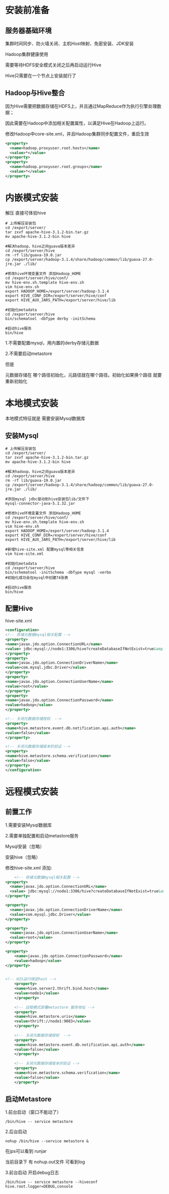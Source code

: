 # 安装前准备

## 服务器基础环境

集群时间同步、防火墙关闭、主机Host映射、免密安装、JDK安装



Hadoop集群健康使用

需要等待HDFS安全模式关闭之后再启动运行Hive



Hive只需要在一个节点上安装就行了



## Hadoop与Hive整合

因为Hive需要把数据存储在HDFS上，并且通过MapReduce作为执行引擎处理数据；

因此需要在Hadoop中添加相关配置属性，以满足Hive在Hadoop上运行。

修改Hadoop中core-site.xml，并且Hadoop集群同步配置文件，重启生效

```xml
<property>
  <name>hadoop.proxyuser.root.hosts</name>
  <value>*</value>
</property>
<property>
  <name>hadoop.proxyuser.root.groups</name>
  <value>*</value>
</property>
```



# 内嵌模式安装

解压 直接可体验hive

```shell
# 上传解压安装包
cd /export/server/
tar zxvf apache-hive-3.1.2-bin.tar.gz
mv apache-hive-3.1.2-bin hive

#解决hadoop、hive之间guava版本差异
cd /export/server/hive
rm -rf lib/guava-19.0.jar
cp /export/server/hadoop-3.1.4/share/hadoop/common/lib/guava-27.0-jre.jar ./lib/

#修改hive环境变量文件 添加Hadoop_HOME
cd /export/server/hive/conf/
mv hive-env.sh.template hive-env.sh
vim hive-env.sh
export HADOOP_HOME=/export/server/hadoop-3.1.4
export HIVE_CONF_DIR=/export/server/hive/conf
export HIVE_AUX_JARS_PATH=/export/server/hive/lib

#初始化metadata
cd /export/server/hive
bin/schematool -dbType derby -initSchema

#启动hive服务
bin/hive

```





1.不需要配置mysql，用内置的derby存储元数据

2.不需要启动metastore

但是

元数据存储在 哪个路径初始化，元路径就在哪个路径。初始化如果换个路径 就要重新初始化



# 本地模式安装

本地模式特征就是 需要安装Mysql数据库

## 安装Mysql

```shell
# 上传解压安装包
cd /export/server/
tar zxvf apache-hive-3.1.2-bin.tar.gz
mv apache-hive-3.1.2-bin hive

#解决hadoop、hive之间guava版本差异
cd /export/server/hive
rm -rf lib/guava-19.0.jar
cp /export/server/hadoop-3.1.4/share/hadoop/common/lib/guava-27.0-jre.jar ./lib/

#添加mysql jdbc驱动到hive安装包lib/文件下
mysql-connector-java-5.1.32.jar

#修改hive环境变量文件 添加Hadoop_HOME
cd /export/server/hive/conf/
mv hive-env.sh.template hive-env.sh
vim hive-env.sh
export HADOOP_HOME=/export/server/hadoop-3.1.4
export HIVE_CONF_DIR=/export/server/hive/conf
export HIVE_AUX_JARS_PATH=/export/server/hive/lib

#新增hive-site.xml 配置mysql等相关信息
vim hive-site.xml

#初始化metadata
cd /export/server/hive
bin/schematool -initSchema -dbType mysql -verbo
#初始化成功会在mysql中创建74张表

#启动hive服务
bin/hive

```

## 配置Hive

hive-site.xml

```xml
<configuration>
<!-- 存储元数据mysql相关配置 -->
<property>
<name>javax.jdo.option.ConnectionURL</name>
<value> jdbc:mysql://node1:3306/hive?createDatabaseIfNotExist=true&amp;useSSL=false&amp;useUnicode=true&amp;characterEncoding=UTF-8</value>
</property>
<property>
<name>javax.jdo.option.ConnectionDriverName</name>
<value>com.mysql.jdbc.Driver</value>
</property>
<property>
<name>javax.jdo.option.ConnectionUserName</name>
<value>root</value>
</property>
<property>
<name>javax.jdo.option.ConnectionPassword</name>
<value>hadoop</value>
</property>

<!-- 关闭元数据存储授权  -->
<property>
<name>hive.metastore.event.db.notification.api.auth</name>
<value>false</value>
</property>

<!-- 关闭元数据存储版本的验证 -->
<property>
<name>hive.metastore.schema.verification</name>
<value>false</value>
</property>
</configuration>

```



# 远程模式安装

## 前置工作

1.需要安装Mysql数据库

2.需要单独配置和启动metastore服务



Mysql安装（忽略）

安装hive（忽略）

修改hive-site.xml 添加:

```xml
    <!-- 存储元数据mysql相关配置 -->
<property>
  <name>javax.jdo.option.ConnectionURL</name>
  <value> jdbc:mysql://node1:3306/hive?createDatabaseIfNotExist=true&amp;useSSL=false&amp;useUnicode=true&amp;characterEncoding=UTF-8</value>
</property>

<property>
  <name>javax.jdo.option.ConnectionDriverName</name>
  <value>com.mysql.jdbc.Driver</value>
</property>

<property>
  <name>javax.jdo.option.ConnectionUserName</name>
  <value>root</value>
</property>

<property>
    <name>javax.jdo.option.ConnectionPassword</name>
    <value>hadoop</value>
</property>

    
<!-- H2S运行绑定host -->
    <property>
    <name>hive.server2.thrift.bind.host</name>
    <value>node1</value>
    </property>
    
    <!-- 远程模式部署metastore 服务地址 -->
    <property>
    <name>hive.metastore.uris</name>
    <value>thrift://node1:9083</value>
    </property>
    
    <!-- 关闭元数据存储授权  -->
    <property>
    <name>hive.metastore.event.db.notification.api.auth</name>
    <value>false</value>
    </property>
    
    <!-- 关闭元数据存储版本的验证 -->
    <property>
    <name>hive.metastore.schema.verification</name>
    <value>false</value>
    </property>
```



## 启动Metastore

1.前台启动（窗口不能动了）

```
/bin/hive -- service metastore
```



2.后台启动

```
nohup /bin/hive --service metastore &
```



在jps可以看到 runjar

当前目录下 有 nohup.out文件 可看到log



3.前台启动 开启debug日志

```
/bin/hive -- service metastore --hiveconf hive.root.logger=DEBUG,console
```

